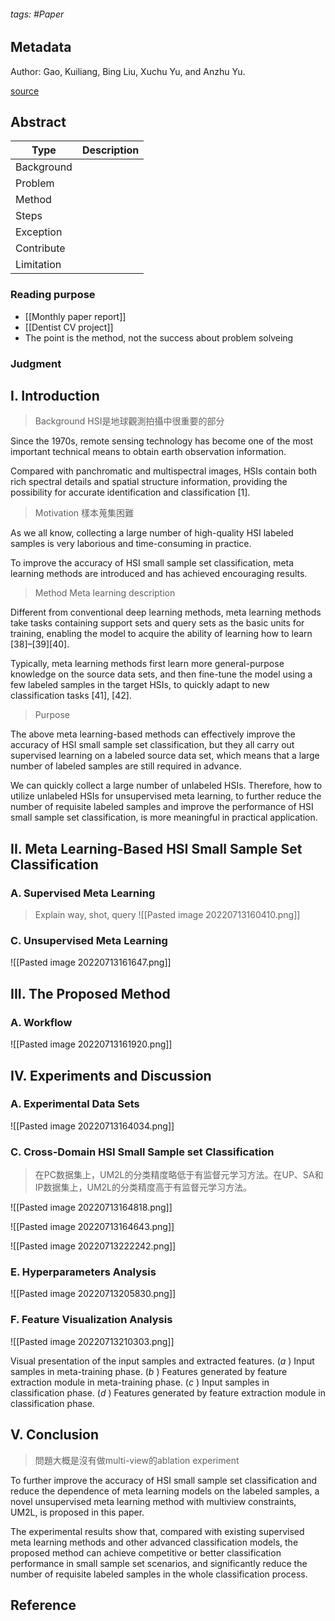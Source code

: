 ###### tags: #Paper

## Metadata

Author: Gao, Kuiliang, Bing Liu, Xuchu Yu, and Anzhu Yu.

[source](https://ieeexplore-ieee-org.nutc.idm.oclc.org/document/9769872)

## Abstract

| Type       | Description |
| ---------- | ----------- |
| Background |             |
| Problem    |             |
| Method     |             |
| Steps      |             |
| Exception  |             |
| Contribute |             |
| Limitation |             |

### Reading purpose
- [[Monthly paper report]]
- [[Dentist CV project]]
- The point is the method, not the success about problem solveing

### Judgment

## I. Introduction
> Background
> HSI是地球觀測拍攝中很重要的部分

Since the 1970s, remote sensing technology has become one of the most important technical means to obtain earth observation information. 

Compared with panchromatic and multispectral images, HSIs contain both rich spectral details and spatial structure information, providing the possibility for accurate identification and classification [1].

> Motivation
> 樣本蒐集困難

As we all know, collecting a large number of high-quality HSI labeled samples is very laborious and time-consuming in practice.

To improve the accuracy of HSI small sample set classification, meta learning methods are introduced and has achieved encouraging results.

> Method
> Meta learning description

Different from conventional deep learning methods, meta learning methods take tasks containing support sets and query sets as the basic units for training, enabling the model to acquire the ability of learning how to learn [38]–[39][40]. 

Typically, meta learning methods first learn more general-purpose knowledge on the source data sets, and then fine-tune the model using a few labeled samples in the target HSIs, to quickly adapt to new classification tasks [41], [42].

> Purpose

The above meta learning-based methods can effectively improve the accuracy of HSI small sample set classification, but they all carry out supervised learning on a labeled source data set, which means that a large number of labeled samples are still required in advance.

We can quickly collect a large number of unlabeled HSIs. Therefore, how to utilize unlabeled HSIs for unsupervised meta learning, to further reduce the number of requisite labeled samples and improve the performance of HSI small sample set classification, is more meaningful in practical application.

## II. Meta Learning-Based HSI Small Sample Set Classification

### A. Supervised Meta Learning
> Explain way, shot, query
![[Pasted image 20220713160410.png]]

### C. Unsupervised Meta Learning

![[Pasted image 20220713161647.png]]

## III. The Proposed Method

### A. Workflow

![[Pasted image 20220713161920.png]]


## IV. Experiments and Discussion

### A. Experimental Data Sets

![[Pasted image 20220713164034.png]]

### C. Cross-Domain HSI Small Sample set Classification

> 在PC数据集上，UM2L的分类精度略低于有监督元学习方法。在UP、SA和IP数据集上，UM2L的分类精度高于有监督元学习方法。

![[Pasted image 20220713164818.png]]

![[Pasted image 20220713164643.png]]

![[Pasted image 20220713222242.png]]

### E. Hyperparameters Analysis

![[Pasted image 20220713205830.png]]

### F. Feature Visualization Analysis

![[Pasted image 20220713210303.png]]

Visual presentation of the input samples and extracted features. ($a$ ) Input samples in meta-training phase. ($b$ ) Features generated by feature extraction module in meta-training phase. ($c$ ) Input samples in classification phase. ($d$ ) Features generated by feature extraction module in classification phase.

## V. Conclusion
> 問題大概是沒有做multi-view的ablation experiment

To further improve the accuracy of HSI small sample set classification and reduce the dependence of meta learning models on the labeled samples, a novel unsupervised meta learning method with multiview constraints, UM2L, is proposed in this paper.

The experimental results show that, compared with existing supervised meta learning methods and other advanced classification models, the proposed method can achieve competitive or better classification performance in small sample set scenarios, and significantly reduce the number of requisite labeled samples in the whole classification process.

## Reference
